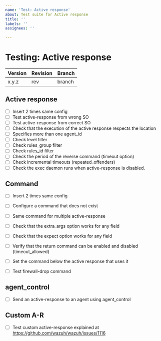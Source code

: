```yaml
---
name: 'Test: Active response'
about: Test suite for Active response
title: ''
labels: ''
assignees: ''

---
```


# Testing: Active response

| Version | Revision | Branch |
| --- | --- | --- |
| x.y.z | rev | branch |

## Active response

- [ ] Insert 2 times same config
- [ ] Test active-response from wrong SO
- [ ] Test active-response from correct SO
- [ ] Check that the execution of the active response respects the location
- [ ] Specifies more than one agent_id
- [ ] Check level filter
- [ ] Check rules_group filter
- [ ] Check rules_id filter
- [ ] Check the period of the reverse command (timeout option)
- [ ] Check incremental timeouts (repeated_offenders)
- [ ] Check the exec daemon runs when active-response is disabled.

## Command

- [ ] Insert 2 times same config
- [ ] Configure a command that does not exist
- [ ] Same command for multiple active-response
- [ ] Check that the extra_args option works for any field
- [ ] Check that the expect option works for any field
- [ ] Verify that the return command can be enabled and disabled (timeout_allowed)
- [ ] Set the command below the active response that uses it
- [ ] Test firewall-drop command


## agent_control

- [ ] Send an active-response to an agent using agent_control

## Custom A-R

- [ ] Test custom active-response explained at https://github.com/wazuh/wazuh/issues/1116
